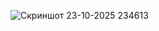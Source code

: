 ![Скриншот 23-10-2025 234613](https://github.com/user-attachments/assets/c0ff5d6b-3da1-46e4-af5b-ca04ba4490b9)
